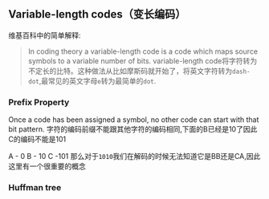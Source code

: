## Variable-length codes（变长编码）

维基百科中的简单解释:
> In coding theory a variable-length code is a code which maps source symbols to a variable number of bits. 
variable-length code将字符转为不定长的比特。这种做法从比如摩斯码就开始了，将英文字符转为`dash-dot`,最常见的英文字母`e`转为最简单的`dot`.


### Prefix Property

Once a code has been assigned a symbol, no other code can start with that bit pattern.
字符的编码前缀不能跟其他字符的编码相同,下面的B已经是10了因此C的编码不能是101

A - 0
B - 10
C -101
那么对于`1010`我们在解码的时候无法知道它是BB还是CA,因此这里有一个很重要的概念

### Huffman tree

